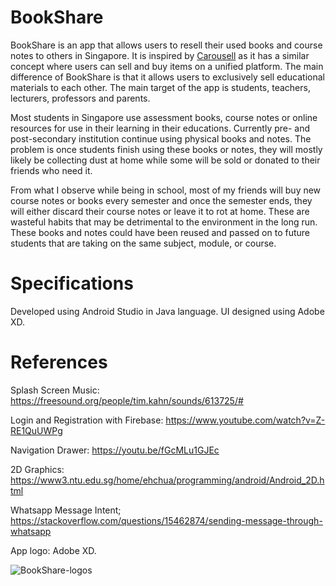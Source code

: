 # BookShare 
BookShare is an app that allows users to resell their used books and course notes to others in Singapore. It is inspired by [Carousell](https://www.Carousell.com) as it has
a similar concept where users can sell and buy items on a unified platform. The main difference of BookShare is that it allows users to exclusively sell educational materials 
to each other. The main target of the app is students, teachers, lecturers, professors and parents. 

Most students in Singapore use assessment books, course notes or online resources for use in their learning in their educations. Currently pre- and post-secondary institution continue using physical books and notes. 
The problem is once students finish using these books or notes, they will mostly likely be collecting dust at home while some will be sold or donated to their friends who need it.  

From what I observe while being in school, most of my friends will buy new course notes or books every semester and once the semester ends, they will either discard their course 
notes or leave it to rot at home. These are wasteful habits that may be detrimental to the environment in the long run. These books and notes could have been reused and passed on 
to future students that are taking on the same subject, module, or course.

# Specifications
Developed using Android Studio in Java language.
UI designed using Adobe XD.

# References

Splash Screen Music:
https://freesound.org/people/tim.kahn/sounds/613725/#

Login and Registration with Firebase:
https://www.youtube.com/watch?v=Z-RE1QuUWPg

Navigation Drawer:
https://youtu.be/fGcMLu1GJEc

2D Graphics:
https://www3.ntu.edu.sg/home/ehchua/programming/android/Android_2D.html

Whatsapp Message Intent;
https://stackoverflow.com/questions/15462874/sending-message-through-whatsapp

App logo:
Adobe XD.

![BookShare-logos](https://user-images.githubusercontent.com/87692678/151004852-a8a3485f-c7b1-497a-8a3a-b1af3bf0f32f.png)
